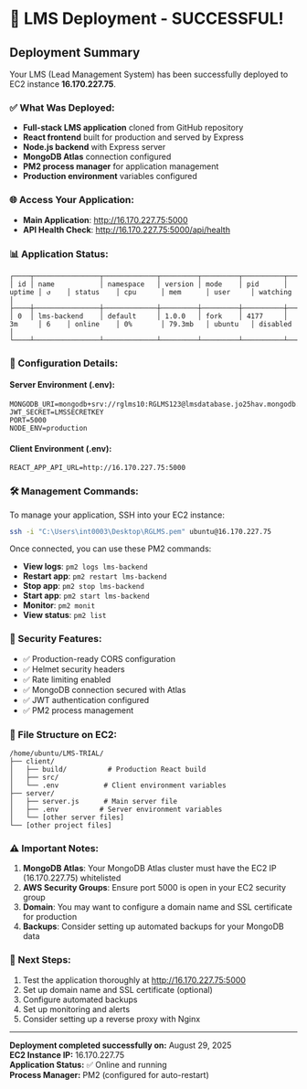 # 🎉 LMS Deployment - SUCCESSFUL!

## Deployment Summary
Your LMS (Lead Management System) has been successfully deployed to EC2 instance **16.170.227.75**.

### ✅ What Was Deployed:
- **Full-stack LMS application** cloned from GitHub repository
- **React frontend** built for production and served by Express
- **Node.js backend** with Express server
- **MongoDB Atlas** connection configured
- **PM2 process manager** for application management
- **Production environment** variables configured

### 🌐 Access Your Application:
- **Main Application**: http://16.170.227.75:5000
- **API Health Check**: http://16.170.227.75:5000/api/health

### 📊 Application Status:
```
┌────┬────────────────┬─────────────┬─────────┬─────────┬──────────┬────────┬──────┬───────────┬──────────┬──────────┬──────────┬──────────┐
│ id │ name           │ namespace   │ version │ mode    │ pid      │ uptime │ ↺    │ status    │ cpu      │ mem      │ user     │ watching │
├────┼────────────────┼─────────────┼─────────┼─────────┼──────────┼────────┼──────┼───────────┼──────────┼──────────┼──────────┼──────────┤
│ 0  │ lms-backend    │ default     │ 1.0.0   │ fork    │ 4177     │ 3m     │ 6    │ online    │ 0%       │ 79.3mb   │ ubuntu   │ disabled │
└────┴────────────────┴─────────────┴─────────┴─────────┴──────────┴────────┴──────┴───────────┴──────────┴──────────┴──────────┴──────────┘
```

### 🔧 Configuration Details:

#### Server Environment (.env):
```
MONGODB_URI=mongodb+srv://rglms10:RGLMS123@lmsdatabase.jo25hav.mongodb.net/LMSdata+
JWT_SECRET=LMSSECRETKEY
PORT=5000
NODE_ENV=production
```

#### Client Environment (.env):
```
REACT_APP_API_URL=http://16.170.227.75:5000
```

### 🛠️ Management Commands:
To manage your application, SSH into your EC2 instance:

```bash
ssh -i "C:\Users\int0003\Desktop\RGLMS.pem" ubuntu@16.170.227.75
```

Once connected, you can use these PM2 commands:

- **View logs**: `pm2 logs lms-backend`
- **Restart app**: `pm2 restart lms-backend`
- **Stop app**: `pm2 stop lms-backend`
- **Start app**: `pm2 start lms-backend`
- **Monitor**: `pm2 monit`
- **View status**: `pm2 list`

### 🔐 Security Features:
- ✅ Production-ready CORS configuration
- ✅ Helmet security headers
- ✅ Rate limiting enabled
- ✅ MongoDB connection secured with Atlas
- ✅ JWT authentication configured
- ✅ PM2 process management

### 📂 File Structure on EC2:
```
/home/ubuntu/LMS-TRIAL/
├── client/
│   ├── build/          # Production React build
│   ├── src/
│   └── .env           # Client environment variables
├── server/
│   ├── server.js      # Main server file
│   ├── .env          # Server environment variables
│   └── [other server files]
└── [other project files]
```

### ⚠️ Important Notes:
1. **MongoDB Atlas**: Your MongoDB Atlas cluster must have the EC2 IP (16.170.227.75) whitelisted
2. **AWS Security Groups**: Ensure port 5000 is open in your EC2 security group
3. **Domain**: You may want to configure a domain name and SSL certificate for production
4. **Backups**: Consider setting up automated backups for your MongoDB data

### 🚀 Next Steps:
1. Test the application thoroughly at http://16.170.227.75:5000
2. Set up domain name and SSL certificate (optional)
3. Configure automated backups
4. Set up monitoring and alerts
5. Consider setting up a reverse proxy with Nginx

---

**Deployment completed successfully on:** August 29, 2025  
**EC2 Instance IP:** 16.170.227.75  
**Application Status:** ✅ Online and running  
**Process Manager:** PM2 (configured for auto-restart)
